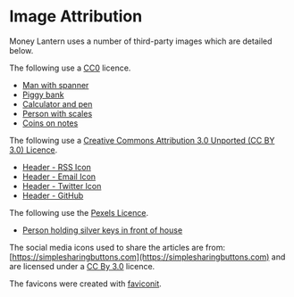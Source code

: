 # Image Attribution
Money Lantern uses a number of third-party images which are detailed below.

The following use a [CC0](https://creativecommons.org/publicdomain/zero/1.0/) licence.

* [Man with spanner](https://www.maxpixel.net/Mechanic-Workers-Craftsmen-Helm-Construction-Work-1020156)
* [Piggy bank](https://www.pexels.com/photo/money-pink-coins-pig-9660/)
* [Calculator and pen](http://www.freestockphotos.biz/stockphoto/5777)
* [Person with scales](https://www.maxpixel.net/Weigh-Kitchen-Scale-Balance-Pan-Horizontal-2071307)
* [Coins on notes](https://www.maxpixel.net/Coins-Pound-Wealth-Money-Currency-Bank-Note-414418)

The following use a [Creative Commons Attribution 3.0 Unported (CC BY 3.0) Licence](https://creativecommons.org/licenses/by/3.0/).
* [Header - RSS Icon](https://www.iconfinder.com/icons/279396/blog_feed_news_rss_subscribe_icon)
* [Header - Email Icon](https://www.iconfinder.com/icons/1016074/mail_icon)
* [Header - Twitter Icon](https://www.iconfinder.com/icons/279383/bird_logo_social_social_media_tweet_twitter_icon)
* [Header - GitHub](https://www.iconfinder.com/icons/279371/github_logo_social_social_network_source_icon)

The following use the [Pexels Licence](https://www.pexels.com/photo-license/).

* [Person holding silver keys in front of house](https://www.pexels.com/photo/person-holding-silver-keys-1166414/)

The social media icons used to share the articles are from: [https://simplesharingbuttons.com](https://simplesharingbuttons.com) and are licensed under a [CC By 3.0](https://creativecommons.org/licenses/by/3.0/) licence.

The favicons were created with [faviconit](http://faviconit.com).
